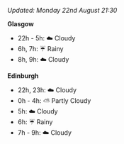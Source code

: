 *Updated: Monday 22nd August 21:30*

**Glasgow**

* 22h - 5h: :cloud: Cloudy
* 6h, 7h: :umbrella: Rainy
* 8h, 9h: :cloud: Cloudy

**Edinburgh**

* 22h, 23h: :cloud: Cloudy
* 0h - 4h: :partly_sunny: Partly Cloudy
* 5h: :cloud: Cloudy
* 6h: :umbrella: Rainy
* 7h - 9h: :cloud: Cloudy
